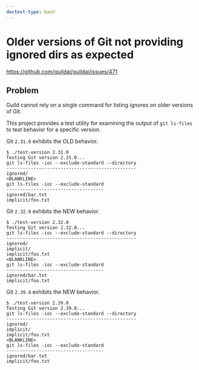 ```yaml
---
doctest-type: bash
---
```


# Older versions of Git not providing ignored dirs as expected

https://github.com/guildai/guildai/issues/471

## Problem

Guild cannot rely on a single command for listing ignores on older
versions of Git.

This project provides a test utility for examining the output of `git
ls-files` to test behavior for a specific version.

Git `2.31.0` exhibits the OLD behavior.

    $ ./test-version 2.31.0
    Testing Git version 2.31.0...
    git ls-files -ioc --exclude-standard --directory
    ------------------------------------------------
    ignored/
    <BLANKLINE>
    git ls-files -ioc --exclude-standard
    ------------------------------------
    ignored/bar.txt
    implicit/foo.txt

Git `2.32.0` exhibits the NEW behavior.

    $ ./test-version 2.32.0
    Testing Git version 2.32.0...
    git ls-files -ioc --exclude-standard --directory
    ------------------------------------------------
    ignored/
    implicit/
    implicit/foo.txt
    <BLANKLINE>
    git ls-files -ioc --exclude-standard
    ------------------------------------
    ignored/bar.txt
    implicit/foo.txt

Git `2.39.0` exhibits the NEW behavior.

    $ ./test-version 2.39.0
    Testing Git version 2.39.0...
    git ls-files -ioc --exclude-standard --directory
    ------------------------------------------------
    ignored/
    implicit/
    implicit/foo.txt
    <BLANKLINE>
    git ls-files -ioc --exclude-standard
    ------------------------------------
    ignored/bar.txt
    implicit/foo.txt
